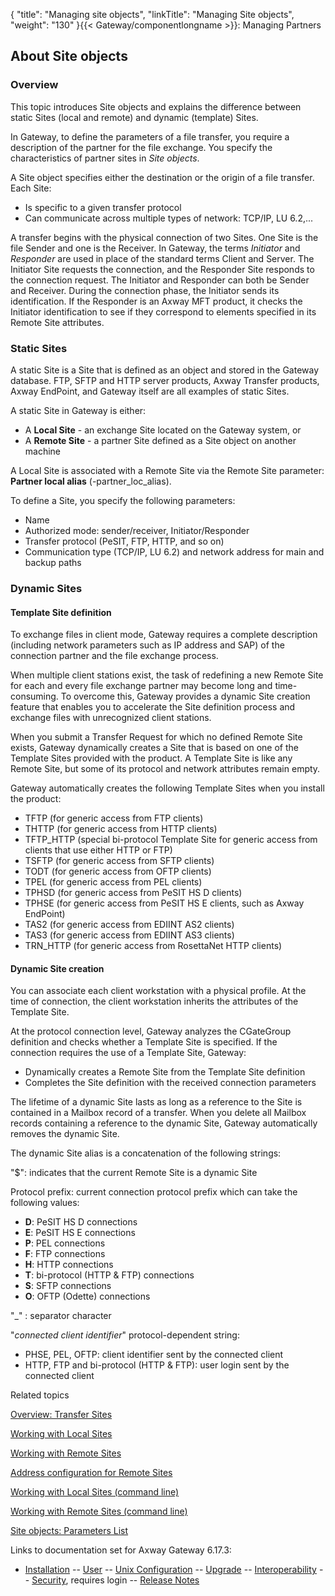 {
    "title": "Managing site objects",
    "linkTitle": "Managing Site objects",
    "weight": "130"
}{{< Gateway/componentlongname  >}}: Managing Partners

## About Site objects

### Overview

This topic introduces Site objects and explains the difference between static Sites (local and remote) and dynamic (template) Sites.

In Gateway, to define the parameters of a file transfer, you require a description of the partner for the file exchange. You specify the characteristics of partner sites in *Site objects*.

A Site object specifies either the destination or the origin of a file transfer. Each Site:

-   Is specific to a given transfer protocol
-   Can communicate across multiple types of network: TCP/IP, LU 6.2,...

A transfer begins with the physical connection of two Sites. One Site is the file Sender and one is the Receiver. In Gateway, the terms *Initiator* and *Responder* are used in place of the standard terms Client and Server. The Initiator Site requests the connection, and the Responder Site responds to the connection request. The Initiator and Responder can both be Sender and Receiver. During the connection phase, the Initiator sends its identification. If the Responder is an Axway MFT product, it checks the Initiator identification to see if they correspond to elements specified in its Remote Site attributes.

<span id="Static_Sites"></span>

### Static Sites

A static Site is a Site that is defined as an object and stored in the Gateway database. FTP, SFTP and HTTP server products, Axway Transfer products, Axway EndPoint, and Gateway itself are all examples of static Sites.

A static Site in Gateway is either:

-   A **Local Site** - an exchange Site located on the Gateway system, or
-   A <span style="font-weight: bold;">Remote Site</span> - a partner Site defined as a Site object on another machine

A Local Site is associated with a Remote Site via the Remote Site parameter: <span style="font-weight: bold;">Partner local alias</span> (<span class="code">-partner\_loc\_alias</span>).

To define a Site, you specify the following parameters:

-   Name
-   Authorized mode: sender/receiver, Initiator/Responder
-   Transfer protocol (PeSIT, FTP, HTTP, and so on)
-   Communication type (TCP/IP, LU 6.2) and network address for main and backup paths

<span id="Dynamic_Sites"></span>

### Dynamic Sites

#### Template Site definition

To exchange files in client mode, Gateway requires a complete description (including network parameters such as IP address and SAP) of the connection partner and the file exchange process.

When multiple client stations exist, the task of redefining a new Remote Site for each and every file exchange partner may become long and time-consuming. To overcome this, Gateway provides a dynamic Site creation feature that enables you to accelerate the Site definition process and exchange files with unrecognized client stations.

When you submit a Transfer Request for which no defined Remote Site exists, Gateway dynamically creates a Site that is based on one of the Template Sites provided with the product. A Template Site is like any Remote Site, but some of its protocol and network attributes remain empty.

Gateway automatically creates the following Template Sites when you install the product:

-   TFTP (for generic access from FTP clients)
-   THTTP (for generic access from HTTP clients)
-   TFTP\_HTTP (special bi-protocol Template Site for generic access from clients that use either HTTP or FTP)
-   TSFTP (for generic access from SFTP clients)
-   TODT (for generic access from OFTP clients)
-   TPEL (for generic access from PEL clients)
-   TPHSD (for generic access from PeSIT HS D clients)
-   TPHSE (for generic access from PeSIT HS E clients, such as Axway EndPoint)
-   TAS2 (for generic access from EDIINT AS2 clients)
-   TAS3 (for generic access from EDIINT AS3 clients)
-   TRN\_HTTP (for generic access from RosettaNet HTTP clients)

#### Dynamic Site creation

You can associate each client workstation with a physical profile. At the time of connection, the client workstation inherits the attributes of the Template Site.

At the protocol connection level, Gateway analyzes the CGateGroup definition and checks whether a Template Site is specified. If the connection requires the use of a Template Site, Gateway:

-   Dynamically creates a Remote Site from the Template Site definition
-   Completes the Site definition with the received connection parameters

The lifetime of a dynamic Site lasts as long as a reference to the Site is contained in a Mailbox record of a transfer. When you delete all Mailbox records containing a reference to the dynamic Site, Gateway automatically removes the dynamic Site.

The dynamic Site alias is a concatenation of the following strings:

"$": indicates that the current Remote Site is a dynamic Site

Protocol prefix: current connection protocol prefix which can take the following values:

-   <span style="font-weight: bold;">D</span>: PeSIT HS D connections
-   <span style="font-weight: bold;">E</span>: PeSIT HS E connections
-   <span style="font-weight: bold;">P</span>: PEL connections
-   <span style="font-weight: bold;">F</span>: FTP connections
-   <span style="font-weight: bold;">H</span>: HTTP connections
-   <span style="font-weight: bold;">T</span>: bi-protocol (HTTP & FTP) connections
-   <span style="font-weight: bold;">S</span>: SFTP connections
-   <span style="font-weight: bold;">O</span>: OFTP (Odette) connections

"\_" : separator character

"<span style="font-style: italic;">connected client identifier</span>" protocol-dependent string:

-   PHSE, PEL, OFTP: client identifier sent by the connected client
-   HTTP, FTP and bi-protocol (HTTP & FTP): user login sent by the connected client

Related topics

[Overview: Transfer Sites](../../ov_gateway/ov_transfer_sites)

[Working with Local Sites](managing_local_sites)

[Working with Remote Sites](managing_remote_sites)

[Address configuration for Remote Sites](managing_remote_sites/site_objects_address_config)

[Working with Local Sites (command line)](managing_local_sites_cli)

[Working with Remote Sites (command line)](managing_local_sites_cli/managing_remote_sites_cli)

[Site objects: Parameters List](managing_local_sites_cli/sites_parameter_list)

Links to documentation set for Axway Gateway <span class="mc-variable axway_variables.Release_Number variable">6.17.3</span>:

-   [Installation](/bundle/Gateway_6173_InstallationGuide_allOS_en_HTML5/page/Content/start_page.htm) -- [User](/bundle/Gateway_6173_UsersGuide_allOS_en_HTML5/page/Content/start_page.htm) -- [Unix Configuration](/bundle/Gateway_6173_ConfigurationGuide_UNIX_en_HTML5/page/Content/start_page.htm) -- [Upgrade](/bundle/Gateway_6173_UpgradeGuide_allOS_en_HTML5/page/Content/start_page.htm) -- [Interoperability](/bundle/Gateway_6173_InteroperabilityGuide_allOS_en_HTML5/page/Content/start_page.htm) -- [Security](/bundle/Gateway_6173_SecurityGuide_allOS_en_HTML5/page/Content/start_page.htm), requires login -- [Release Notes](/bundle/Gateway_6173_ReleaseNotes_allOS_en_HTML5/page/Content/Gateway_ReleaseNotes_allOS_en.htm)

